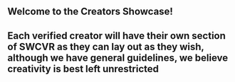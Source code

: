 **Welcome to the Creators Showcase!** 
------------------------
Each verified creator will have their own section of SWCVR as they can lay out as they wish, although we have general guidelines, we believe creativity is best left unrestricted 
------------------------

